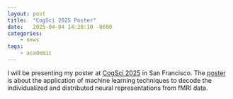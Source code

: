 ```yaml
---
layout: post
title:  "CogSci 2025 Poster"
date:   2025-04-04 14:28:10 -0600
categories: 
    - news
tags:
    - academic
---
```


I will be presenting my poster at [CogSci 2025](https://cognitivesciencesociety.org/cogsci-2025/) in San Francisco. The [poster](/assets/work/2025/cogsci25_poster_2507.pdf) is about the application of machine learning techniques to decode the individualized and distributed neural representations from fMRI data.